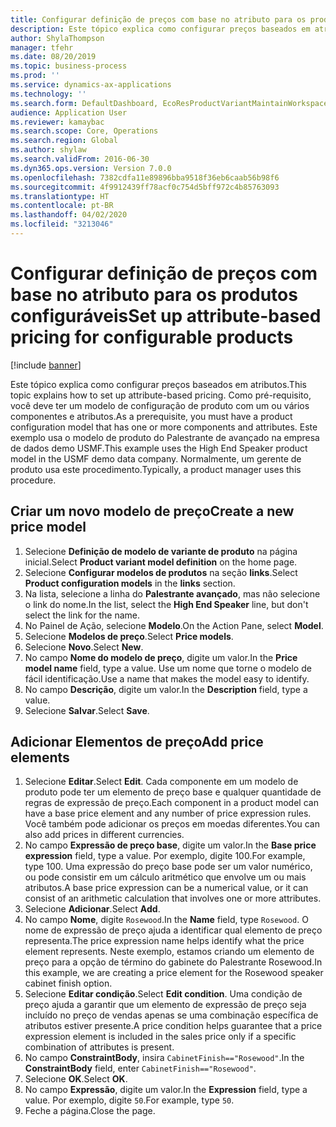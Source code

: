 ```yaml
---
title: Configurar definição de preços com base no atributo para os produtos configuráveis
description: Este tópico explica como configurar preços baseados em atributos.
author: ShylaThompson
manager: tfehr
ms.date: 08/20/2019
ms.topic: business-process
ms.prod: ''
ms.service: dynamics-ax-applications
ms.technology: ''
ms.search.form: DefaultDashboard, EcoResProductVariantMaintainWorkspace, PCProductConfigurationModelListPage, PCPriceModelList, PCPriceModel, PCConstraintEditor
audience: Application User
ms.reviewer: kamaybac
ms.search.scope: Core, Operations
ms.search.region: Global
ms.author: shylaw
ms.search.validFrom: 2016-06-30
ms.dyn365.ops.version: Version 7.0.0
ms.openlocfilehash: 7382cdfa11e89896bba9518f36eb6caab56b98f6
ms.sourcegitcommit: 4f9912439ff78acf0c754d5bff972c4b85763093
ms.translationtype: HT
ms.contentlocale: pt-BR
ms.lasthandoff: 04/02/2020
ms.locfileid: "3213046"
---
```

# <a name="set-up-attribute-based-pricing-for-configurable-products"></a><span data-ttu-id="b077c-103">Configurar definição de preços com base no atributo para os produtos configuráveis</span><span class="sxs-lookup"><span data-stu-id="b077c-103">Set up attribute-based pricing for configurable products</span></span>

[!include [banner](../../includes/banner.md)]

<span data-ttu-id="b077c-104">Este tópico explica como configurar preços baseados em atributos.</span><span class="sxs-lookup"><span data-stu-id="b077c-104">This topic explains how to set up attribute-based pricing.</span></span> <span data-ttu-id="b077c-105">Como pré-requisito, você deve ter um modelo de configuração de produto com um ou vários componentes e atributos.</span><span class="sxs-lookup"><span data-stu-id="b077c-105">As a prerequisite, you must have a product configuration model that has one or more components and attributes.</span></span> <span data-ttu-id="b077c-106">Este exemplo usa o modelo de produto do Palestrante de avançado na empresa de dados demo USMF.</span><span class="sxs-lookup"><span data-stu-id="b077c-106">This example uses the High End Speaker product model in the USMF demo data company.</span></span> <span data-ttu-id="b077c-107">Normalmente, um gerente de produto usa este procedimento.</span><span class="sxs-lookup"><span data-stu-id="b077c-107">Typically, a product manager uses this procedure.</span></span>


## <a name="create-a-new-price-model"></a><span data-ttu-id="b077c-108">Criar um novo modelo de preço</span><span class="sxs-lookup"><span data-stu-id="b077c-108">Create a new price model</span></span>
1. <span data-ttu-id="b077c-109">Selecione **Definição de modelo de variante de produto** na página inicial.</span><span class="sxs-lookup"><span data-stu-id="b077c-109">Select **Product variant model definition** on the home page.</span></span>
2. <span data-ttu-id="b077c-110">Selecione **Configurar modelos de produtos** na seção **links**.</span><span class="sxs-lookup"><span data-stu-id="b077c-110">Select **Product configuration models** in the **links** section.</span></span>
3. <span data-ttu-id="b077c-111">Na lista, selecione a linha do **Palestrante avançado**, mas não selecione o link do nome.</span><span class="sxs-lookup"><span data-stu-id="b077c-111">In the list, select the **High End Speaker** line, but don't select the link for the name.</span></span>
4. <span data-ttu-id="b077c-112">No Painel de Ação, selecione **Modelo**.</span><span class="sxs-lookup"><span data-stu-id="b077c-112">On the Action Pane, select **Model**.</span></span>
5. <span data-ttu-id="b077c-113">Selecione **Modelos de preço**.</span><span class="sxs-lookup"><span data-stu-id="b077c-113">Select **Price models**.</span></span>
6. <span data-ttu-id="b077c-114">Selecione **Novo**.</span><span class="sxs-lookup"><span data-stu-id="b077c-114">Select **New**.</span></span>
7. <span data-ttu-id="b077c-115">No campo **Nome do modelo de preço**, digite um valor.</span><span class="sxs-lookup"><span data-stu-id="b077c-115">In the **Price model name** field, type a value.</span></span> <span data-ttu-id="b077c-116">Use um nome que torne o modelo de fácil identificação.</span><span class="sxs-lookup"><span data-stu-id="b077c-116">Use a name that makes the model easy to identify.</span></span>  
8. <span data-ttu-id="b077c-117">No campo **Descrição**, digite um valor.</span><span class="sxs-lookup"><span data-stu-id="b077c-117">In the **Description** field, type a value.</span></span>
9. <span data-ttu-id="b077c-118">Selecione **Salvar**.</span><span class="sxs-lookup"><span data-stu-id="b077c-118">Select **Save**.</span></span>

## <a name="add-price-elements"></a><span data-ttu-id="b077c-119">Adicionar Elementos de preço</span><span class="sxs-lookup"><span data-stu-id="b077c-119">Add price elements</span></span>
1. <span data-ttu-id="b077c-120">Selecione **Editar**.</span><span class="sxs-lookup"><span data-stu-id="b077c-120">Select **Edit**.</span></span> <span data-ttu-id="b077c-121">Cada componente em um modelo de produto pode ter um elemento de preço base e qualquer quantidade de regras de expressão de preço.</span><span class="sxs-lookup"><span data-stu-id="b077c-121">Each component in a product model can have a base price element and any number of price expression rules.</span></span> <span data-ttu-id="b077c-122">Você também pode adicionar os preços em moedas diferentes.</span><span class="sxs-lookup"><span data-stu-id="b077c-122">You can also add prices in different currencies.</span></span>  
2. <span data-ttu-id="b077c-123">No campo **Expressão de preço base**, digite um valor.</span><span class="sxs-lookup"><span data-stu-id="b077c-123">In the **Base price expression** field, type a value.</span></span> <span data-ttu-id="b077c-124">Por exemplo, digite 100.</span><span class="sxs-lookup"><span data-stu-id="b077c-124">For example, type 100.</span></span> <span data-ttu-id="b077c-125">Uma expressão do preço base pode ser um valor numérico, ou pode consistir em um cálculo aritmético que envolve um ou mais atributos.</span><span class="sxs-lookup"><span data-stu-id="b077c-125">A base price expression can be a numerical value, or it can consist of an arithmetic calculation that involves one or more attributes.</span></span>  
3. <span data-ttu-id="b077c-126">Selecione **Adicionar**.</span><span class="sxs-lookup"><span data-stu-id="b077c-126">Select **Add**.</span></span>
4. <span data-ttu-id="b077c-127">No campo **Nome**, digite `Rosewood`.</span><span class="sxs-lookup"><span data-stu-id="b077c-127">In the **Name** field, type `Rosewood`.</span></span> <span data-ttu-id="b077c-128">O nome de expressão de preço ajuda a identificar qual elemento de preço representa.</span><span class="sxs-lookup"><span data-stu-id="b077c-128">The price expression name helps identify what the price element represents.</span></span> <span data-ttu-id="b077c-129">Neste exemplo, estamos criando um elemento de preço para a opção de término do gabinete do Palestrante Rosewood.</span><span class="sxs-lookup"><span data-stu-id="b077c-129">In this example, we are creating a price element for the Rosewood speaker cabinet finish option.</span></span>  
5. <span data-ttu-id="b077c-130">Selecione **Editar condição**.</span><span class="sxs-lookup"><span data-stu-id="b077c-130">Select **Edit condition**.</span></span> <span data-ttu-id="b077c-131">Uma condição de preço ajuda a garantir que um elemento de expressão de preço seja incluído no preço de vendas apenas se uma combinação específica de atributos estiver presente.</span><span class="sxs-lookup"><span data-stu-id="b077c-131">A price condition helps guarantee that a price expression element is included in the sales price only if a specific combination of attributes is present.</span></span>  
6. <span data-ttu-id="b077c-132">No campo **ConstraintBody**, insira `CabinetFinish=="Rosewood"`.</span><span class="sxs-lookup"><span data-stu-id="b077c-132">In the **ConstraintBody** field, enter `CabinetFinish=="Rosewood"`.</span></span>
7. <span data-ttu-id="b077c-133">Selecione **OK**.</span><span class="sxs-lookup"><span data-stu-id="b077c-133">Select **OK**.</span></span>
8. <span data-ttu-id="b077c-134">No campo **Expressão**, digite um valor.</span><span class="sxs-lookup"><span data-stu-id="b077c-134">In the **Expression** field, type a value.</span></span> <span data-ttu-id="b077c-135">Por exemplo, digite `50`.</span><span class="sxs-lookup"><span data-stu-id="b077c-135">For example, type `50`.</span></span> 
9. <span data-ttu-id="b077c-136">Feche a página.</span><span class="sxs-lookup"><span data-stu-id="b077c-136">Close the page.</span></span>


